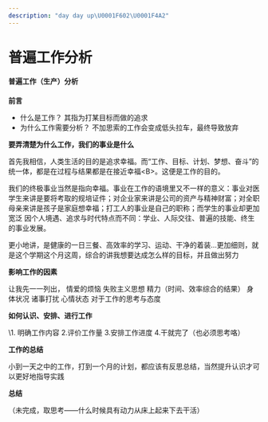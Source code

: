 ```yaml
---
description: "day day up\U0001F602\U0001F4A2"
---
```


# 普遍工作分析

#### 普遍工作（生产）分析

**前言**

* 什么是工作？ 其指为打某目标而做的追求
* 为什么工作需要分析？ 不加思索的工作会变成低头拉车，最终导致放弃

**要弄清楚为什么工作，我们的事业是什么**

首先我相信，人类生活的目的是追求幸福。而“工作、目标、计划、梦想、奋斗”的统一体，都是在过程与结果都是在接近幸福&lt;B&gt;。这便是工作的目的。

我们的终极事业当然是指向幸福。事业在工作的语境里又不一样的意义：事业对医学生来讲是要将考取的规培证件；对企业家来讲是公司的资产与精神财富；对全职母亲来讲是孩子是家庭想幸福；打工人的事业是自己的职称；而学生的事业却更加宽泛 因个人境遇、追求与时代特点而不同：学业、人际交往、普遍的技能、终生的事业发展。

更小地讲，是健康的一日三餐、高效率的学习、运动、干净的着装...更加细则，就是这个学期这个月这周，综合的讲我想要达成怎么样的目标，并且做出努力

**影响工作的因素**

让我先一一列出， 情爱的烦恼 失败主义思想 精力（时间、效率综合的结果） 身体状况 诸事打扰 心情状态 对于工作的思考与态度

**如何认识、安排、进行工作**

 \1. 明确工作内容 2.评价工作量 3.安排工作进度 4.干就完了（也必须思考咯）

**工作的总结**

小到一天之中的工作，打到一个月的计划，都应该有反思总结，当然提升认识才可以更好地指导实践

**总结**

（未完成，取思考——什么时候具有动力从床上起来下去干活）

